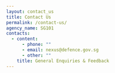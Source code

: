 ```yaml
---
layout: contact_us
title: Contact Us
permalink: /contact-us/
agency_name: SG101
contacts:
  - content:
      - phone: ""
      - email: nexus@defence.gov.sg
      - other: ""
    title: General Enquiries & Feedback
---
```

